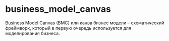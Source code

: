 # business_model_canvas
Business Model Canvas (BMC) или канва бизнес модели – схематический фреймворк, который в первую очередь используется для моделирования бизнеса.
